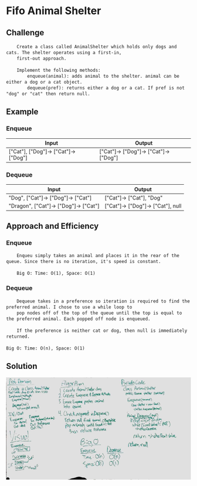 # Fifo Animal Shelter

## Challenge
```
	Create a class called AnimalShelter which holds only dogs and cats. The shelter operates using a first-in, 
	first-out approach.

	Implement the following methods:
		enqueue(animal): adds animal to the shelter. animal can be either a dog or a cat object.
		dequeue(pref): returns either a dog or a cat. If pref is not "dog" or "cat" then return null.
```

## Example
### Enqueue
|Input|Output|
|-----|-------|
| ["Cat"], ["Dog"]-> ["Cat"]-> ["Dog"] | ["Cat"]-> ["Dog"]-> ["Cat"]-> ["Dog"] |

### Dequeue
|Input|Output|
|-----|-------|
| "Dog", ["Cat"]-> ["Dog"]-> ["Cat"] | ["Cat"]-> ["Cat"], "Dog" |
| "Dragon", ["Cat"]-> ["Dog"]-> ["Cat"] | ["Cat"]-> ["Dog"]-> ["Cat"], null |

## Approach and Efficiency
### Enqueue
```
	Enqueu simply takes an animal and places it in the rear of the queue. Since there is no iteration, it's speed is constant.

	Big O: Time: O(1), Space: O(1)
```

### Dequeue
```
	Dequeue takes in a preference so iteration is required to find the preferred animal. I chose to use a while loop to 
	pop nodes off of the top of the queue until the top is equal to the preferred animal. Each popped off node is enqueued.

	If the preference is neither cat or dog, then null is immediately returned. 

Big O: Time: O(n), Space: O(1)
```

## Solution
![alt text](https://github.com/CClemensJr/data-structures-and-algorithms/blob/master/assets/fifoAnimalShelter.JPG "Queue with Stacks")
